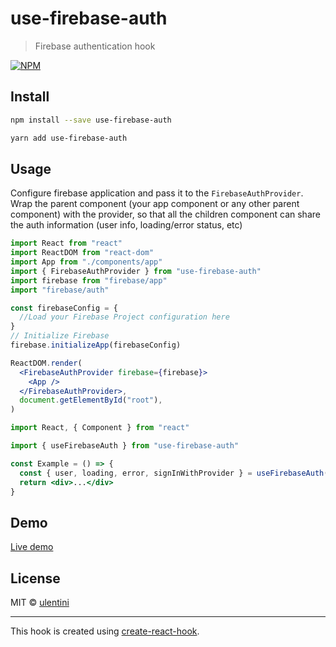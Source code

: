 # use-firebase-auth

> Firebase authentication hook

[![NPM](https://img.shields.io/npm/v/use-firebase-auth.svg)](https://www.npmjs.com/package/use-firebase-auth)

## Install

```bash
npm install --save use-firebase-auth
```

```bash
yarn add use-firebase-auth
```

## Usage

Configure firebase application and pass it to the `FirebaseAuthProvider`.
Wrap the parent component (your app component or any other parent component) with the provider, so that all the children component can share the auth information (user info, loading/error status, etc)

```jsx
import React from "react"
import ReactDOM from "react-dom"
import App from "./components/app"
import { FirebaseAuthProvider } from "use-firebase-auth"
import firebase from "firebase/app"
import "firebase/auth"

const firebaseConfig = {
  //Load your Firebase Project configuration here
}
// Initialize Firebase
firebase.initializeApp(firebaseConfig)

ReactDOM.render(
  <FirebaseAuthProvider firebase={firebase}>
    <App />
  </FirebaseAuthProvider>,
  document.getElementById("root"),
)
```

```jsx
import React, { Component } from "react"

import { useFirebaseAuth } from "use-firebase-auth"

const Example = () => {
  const { user, loading, error, signInWithProvider } = useFirebaseAuth()
  return <div>...</div>
}
```

## Demo

[Live demo](http://use-firebase-auth-demo.umbertolentini.com/)

## License

MIT © [ulentini](https://github.com/ulentini)

---

This hook is created using [create-react-hook](https://github.com/hermanya/create-react-hook).
